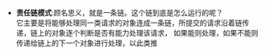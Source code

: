 - **责任链模式**:顾名思义，就是一条链。这个链到底是怎么运行的呢？    
它主要是将能够处理同一类请求的对象连成一条链，所提交的请求沿着链传递，链上的对象逐个判断是否有能力处理该请求， 
如果能则处理，如果不能则传递给链上的下一个对象进行处理，以此类推